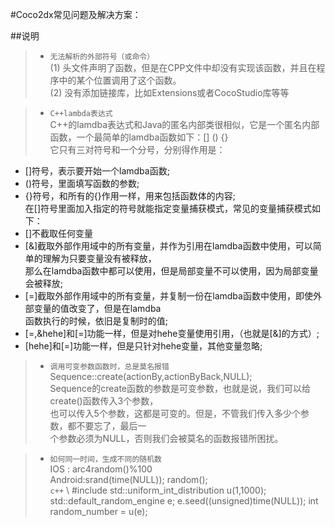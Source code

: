#Coco2dx常见问题及解决方案：

##说明
>* `无法解析的外部符号（或命令）`   
(1) 头文件声明了函数，但是在CPP文件中却没有实现该函数，并且在程序中的某个位置调用了这个函数。  
(2) 没有添加链接库，比如Extensions或者CocoStudio库等等  

>* `C++lambda表达式`   
C++的lamdba表达式和Java的匿名内部类很相似，它是一个匿名内部函数，一个最简单的lamdba函数如下：\[] () {}    
它只有三对符号和一个分号，分别得作用是：
* []符号，表示要开始一个lamdba函数;  
* ()符号，里面填写函数的参数;  
* {}符号，和所有的{}作用一样，用来包括函数体的内容;  
在[]符号里面加入指定的符号就能指定变量捕获模式，常见的变量捕获模式如下：  
* []不截取任何变量
* [&]截取外部作用域中的所有变量，并作为引用在lamdba函数中使用，可以简单的理解为只要变量没有被释放，  
那么在lamdba函数中都可以使用，但是局部变量不可以使用，因为局部变量会被释放;  
* [=]截取外部作用域中的所有变量，并复制一份在lamdba函数中使用，即使外部变量的值改变了，但是在lamdba  
函数执行的时候，依旧是复制时的值;  
* [=,&hehe]和[=]功能一样，但是对hehe变量使用引用，（也就是[&]的方式）;  
* [hehe]和[=]功能一样，但是只针对hehe变量，其他变量忽略;  

>* `调用可变参数函数时，总是莫名报错`  
Sequence::create(actionBy,actionByBack,NULL);  
Sequence的create函数的参数是可变参数，也就是说，我们可以给create()函数传入3个参数，  
也可以传入5个参数，这都是可变的。但是，不管我们传入多少个参数，都不要忘了，最后一  
个参数必须为NULL，否则我们会被莫名的函数报错所困扰。 

>* `如何同一时间，生成不同的随机数`  
IOS : arc4random()%100  
Android:srand(time(NULL));   random();  
```c++```
> \ #include <random>
std::uniform_int_distribution<unsigned> u(1,1000);
std::default_random_engine e;
e.seed((unsigned)time(NULL));
int random_number = u(e);
```



